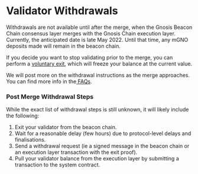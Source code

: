 ---
---

# Validator Withdrawals

Withdrawals are not available until after the merge, when the Gnosis Beacon Chain consensus layer merges with the Gnosis Chain execution layer. Currently, the anticipated date is late May 2022. Until that time, any mGNO deposits made will remain in the beacon chain.

If you decide you want to stop validating prior to the merge, you can perform a [voluntary exit](/validators/operations/voluntary-exit), which will freeze your balance at the current value.

We will post more on the withdrawal instructions as the merge approaches. You can find more info in the[ FAQs](/validators/info/faq).

### Post Merge Withdrawal Steps

While the exact list of withdrawal steps is still unknown, it will likely include the following:

1. Exit your validator from the beacon chain.
2. Wait for a reasonable delay (few hours) due to protocol-level delays and finalisations.
3. Send a withdrawal request (ie a signed message in the beacon chain or an execution layer transaction with the exit proof).
4. Pull your validator balance from the execution layer by submitting a transaction to the system contract.
